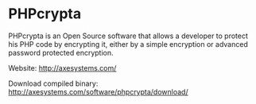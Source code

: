 PHPcrypta
=========

PHPcrypta is an Open Source software that allows a developer to protect his PHP code by encrypting it, either by a simple encryption or advanced password protected encryption.

Website: http://axesystems.com/

Download compiled binary: http://axesystems.com/software/phpcrypta/download/
